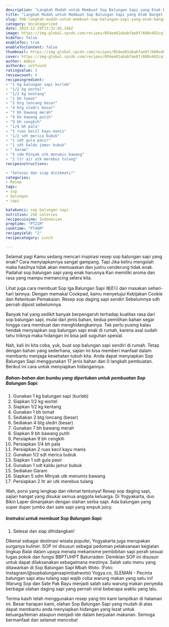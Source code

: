 ```yaml
---
description: "Langkah Mudah untuk Membuat Sop Balungan Sapi yang Enak Banget, Buat Buka Puasa Enak"
title: "Langkah Mudah untuk Membuat Sop Balungan Sapi yang Enak Banget, Buat Buka Puasa Enak"
slug: 598-langkah-mudah-untuk-membuat-sop-balungan-sapi-yang-enak-banget-buat-buka-puasa-enak
category: Uncategorized
date: 2022-12-29T13:32:02.346Z
image: https://img-global.cpcdn.com/recipes/054ee81ababfae8f/680x482cq70/sop-balungan-sapi-foto-resep-utama.jpg
hideToc: false
enableToc: true
enableTocContent: false
thumbnail: https://img-global.cpcdn.com/recipes/054ee81ababfae8f/680x482cq70/sop-balungan-sapi-foto-resep-utama.jpg
cover: https://img-global.cpcdn.com/recipes/054ee81ababfae8f/680x482cq70/sop-balungan-sapi-foto-resep-utama.jpg
author: Admin
authorAv: notfound
ratingvalue: 3
reviewcount: 4
recipeingredient:
- "1 kg balungan sapi kurleb"
- "1/2 kg wortel"
- "1/2 kg kentang"
- "1 bh tomat"
- "2 btg loncang besar"
- "4 btg sledri besar"
- "7 bh bawang merah"
- "9 bh bawang putih"
- "9 bh cengkih"
- "1/4 bh pala"
- "2 ruas kecil kayu manis"
- "1/2 sdt merica bubuk"
- "1 sdt gula pasir"
- "1 sdt kaldu jamur bubuk"
- " Garam"
- "5 sdm Minyak utk menumis bawang"
- "2 ltr air utk merebus tulang"
recipeinstructions:

- "Selesai dan siap dinikmati!"
categories:
- Resep
tags:
- sop
- balungan
- sapi

katakunci: sop balungan sapi 
nutrition: 256 calories
recipecuisine: Indonesian
preptime: "PT21M"
cooktime: "PT46M"
recipeyield: "2"
recipecategory: Lunch

---
```



Selamat pagi Kamu sedang mencari inspirasi resep sop balungan sapi yang enak? Cara menyiapkannya sangat gampang. Tapi Jika keliru mengolah maka hasilnya tidak akan memuaskan dan justru cenderung tidak enak. Padahal sop balungan sapi yang enak harusnya Kan memiliki aroma dan rasa yang mampu memancing selera kita.


Lihat juga cara membuat Sop Iga Balungan Sapi 예르다 dan masakan sehari-hari lainnya. Dengan memakai Cookpad, kamu menyetujui Kebijakan Cookie dan Ketentuan Pemakaian. Resep sop daging sapi sendiri Sebelumnya sdh pernah dipost sebelumnya.

Banyak hal yang sedikit banyak berpengaruh terhadap kualitas rasa dari sop balungan sapi, mulai dari jenis bahan, kedua pemilihan bahan segar hingga cara membuat dan menghidangkannya. Tak perlu pusing kalau hendak menyiapkan sop balungan sapi enak di rumah, karena asal sudah tahu triknya maka hidangan ini bisa jadi suguhan spesial.


Nah, kali ini kita coba, yuk, buat sop balungan sapi sendiri di rumah. Tetap dengan bahan yang sederhana, sajian ini bisa memberi manfaat dalam membantu menjaga kesehatan tubuh kita. Anda dapat menyiapkan Sop Balungan Sapi menggunakan 17 jenis bahan dan 0 langkah pembuatan. Berikut ini cara untuk menyiapkan hidangannya.

<!--inarticleads1-->

##### Bahan-bahan dan bumbu yang diperlukan untuk pembuatan Sop Balungan Sapi:

1. Gunakan 1 kg balungan sapi (kurleb)
1. Siapkan 1/2 kg wortel
1. Siapkan 1/2 kg kentang
1. Gunakan 1 bh tomat
1. Sediakan 2 btg loncang (besar)
1. Sediakan 4 btg sledri (besar)
1. Gunakan 7 bh bawang merah
1. Siapkan 9 bh bawang putih
1. Persiapkan 9 bh cengkih
1. Persiapkan 1/4 bh pala
1. Persiapkan 2 ruas kecil kayu manis
1. Gunakan 1/2 sdt merica bubuk
1. Siapkan 1 sdt gula pasir
1. Gunakan 1 sdt kaldu jamur bubuk
1. Sediakan  Garam
1. Siapkan 5 sdm Minyak utk menumis bawang
1. Persiapkan 2 ltr air utk merebus tulang


Wah, porsi yang lengkap dan nikmat tentunya! Resep sop daging sapi, sajian hangat yang disukai semua anggota keluarga. Di Yogyakarta, duo Bikin Laper dimanjakan dengan olahan serba sapi. Ada balungan yang super duper jumbo dan sate sapi yang empuk juicy. 

<!--inarticleads2-->

##### Instruksi untuk membuat Sop Balungan Sapi:


1. Selesai dan siap dihidangkan!

Dikenal sebagai destinasi wisata populer, Yogyakarta juga merupakan surganya kuliner. SOP ini disusun sebagai pedoman pelaksanaan kegiatan lingkup Balai dalam upaya menata mekanisme pembibitan sapi perah sesuai tugas pokok dan fungsi BBPTUHPT Baturraden. Demikian SOP ini disusun untuk dapat dilaksanakan sebagaimana mestinya. Salah satu menu yang ditawarkan di Sop Balungan Sapi Mbah Woto. (Foto: Instagram/@sopbalungansapimbahwoto) Yogya.co, SLEMAN - Pecinta balungan sapi atau tulang sapi wajib coba warung makan yang satu ini! Warung Sop dan Sate Pak Bayu menjadi salah satu warung makan penyedia berbagai olahan daging sapi yang pernah viral beberapa waktu yang lalu. 

Terima kasih telah menggunakan resep yang tim kami tampilkan di halaman ini. Besar harapan kami, olahan Sop Balungan Sapi yang mudah di atas dapat membantu anda menyiapkan hidangan yang lezat untuk keluarga/teman ataupun menjadi ide dalam berjualan makanan. Semoga bermanfaat dan selamat mencoba!
